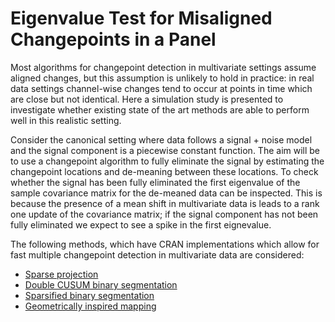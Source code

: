 # Eigenvalue Test for Misaligned Changepoints in a Panel

Most algorithms for changepoint detection in multivariate settings assume aligned changes, but this assumption is unlikely to hold in practice: in real data settings channel-wise changes tend to occur at points in time which are close but not identical. Here a simulation study is presented to investigate whether existing state of the art methods are able to perform well in this realistic setting.

Consider the canonical setting where data follows a signal + noise model and the signal component is a piecewise constant function. The aim will be to use a changepoint algorithm to fully eliminate the signal by estimating the changepoint locations and de-meaning between these locations. To check whether the signal has been fully eliminated the first eigenvalue of the sample covariance matrix for the de-meaned data can be inspected. This is because the presence of a mean shift in multivariate data is leads to a rank one update of the covariance matrix; if the signal component has not been fully eliminated we expect to see a spike in the first eignevalue. 

The following methods, which have CRAN implementations which allow for fast multiple changepoint detection in multivariate data are considered:

* [Sparse projection](https://rss.onlinelibrary.wiley.com/doi/full/10.1111/rssb.12243?campaign=wolearlyview)
* [Double CUSUM binary segmentation](https://projecteuclid.org/journals/electronic-journal-of-statistics/volume-10/issue-2/Change-point-detection-in-panel-data-via-double-CUSUM-statistic/10.1214/16-EJS1155.full)
* [Sparsified binary segmentation](https://www.jstor.org/stable/24774746?seq=1#metadata_info_tab_contents)
* [Geometrically inspired mapping](https://link.springer.com/article/10.1007/s11222-020-09940-y)
